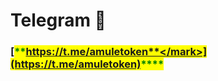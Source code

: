 # Telegram 🚀

### [<mark style="color:green;">**https://t.me/amuletoken**</mark>](https://t.me/amuletoken)<mark style="color:green;">****</mark>
